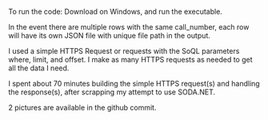 To run the code: Download on Windows, and run the executable.

In the event there are multiple rows with the same call_number, each row will have its own JSON file with unique file path in the output.  

I used a simple HTTPS Request or requests with the SoQL parameters where, limit, and offset.  I make as many HTTPS requests as needed to get all the data I need.  

I spent about 70 minutes building the simple HTTPS request(s) and handling the response(s), after scrapping my attempt to use SODA.NET.

2 pictures are available in the github commit.
